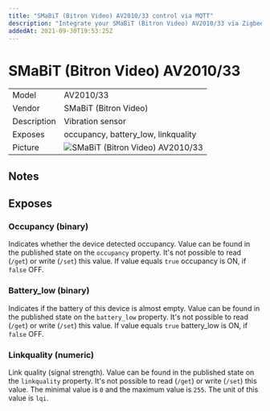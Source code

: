 ```yaml
---
title: "SMaBiT (Bitron Video) AV2010/33 control via MQTT"
description: "Integrate your SMaBiT (Bitron Video) AV2010/33 via Zigbee2MQTT with whatever smart home infrastructure you are using without the vendors bridge or gateway."
addedAt: 2021-09-30T19:53:25Z
---
```


<!-- !!!! -->
<!-- ATTENTION: This file is auto-generated through docgen! -->
<!-- You can only edit the "## Notes"-Section. -->
<!-- !!!! -->

# SMaBiT (Bitron Video) AV2010/33

|     |     |
|-----|-----|
| Model | AV2010/33  |
| Vendor  | SMaBiT (Bitron Video)  |
| Description | Vibration sensor |
| Exposes | occupancy, battery_low, linkquality |
| Picture | ![SMaBiT (Bitron Video) AV2010/33](https://psi-4ward.github.io/zigbee2mqtt.io/images/devices/AV2010-33.jpg) |


## Notes



## Exposes

### Occupancy (binary)
Indicates whether the device detected occupancy.
Value can be found in the published state on the `occupancy` property.
It's not possible to read (`/get`) or write (`/set`) this value.
If value equals `true` occupancy is ON, if `false` OFF.

### Battery_low (binary)
Indicates if the battery of this device is almost empty.
Value can be found in the published state on the `battery_low` property.
It's not possible to read (`/get`) or write (`/set`) this value.
If value equals `true` battery_low is ON, if `false` OFF.

### Linkquality (numeric)
Link quality (signal strength).
Value can be found in the published state on the `linkquality` property.
It's not possible to read (`/get`) or write (`/set`) this value.
The minimal value is `0` and the maximum value is `255`.
The unit of this value is `lqi`.


